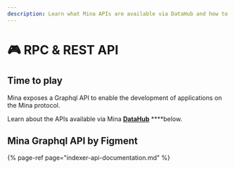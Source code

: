 ```yaml
---
description: Learn what Mina APIs are available via DataHub and how to use them
---
```


# 🎮 RPC & REST API

## Time to play

Mina exposes a Graphql API to enable the development of applications on the Mina protocol.

Learn about the APIs available via Mina [**DataHub**](https://datahub.figment.io/sign_up?service=mina) ****below.

## Mina Graphql API by Figment

{% page-ref page="indexer-api-documentation.md" %}



